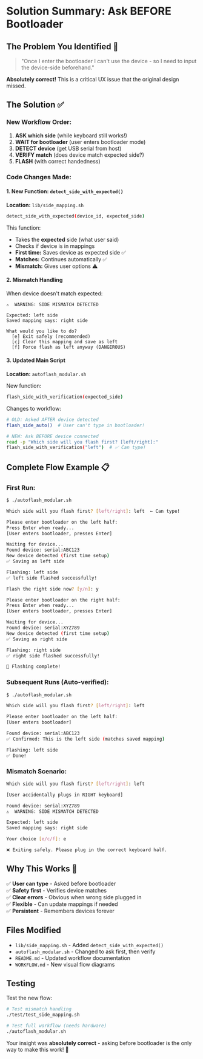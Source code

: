 # Solution Summary: Ask BEFORE Bootloader

## The Problem You Identified 🎯

> "Once I enter the bootloader I can't use the device - so I need to input the device-side beforehand."

**Absolutely correct!** This is a critical UX issue that the original design missed.

## The Solution ✅

### New Workflow Order:

1. **ASK which side** (while keyboard still works!)
2. **WAIT for bootloader** (user enters bootloader mode)
3. **DETECT device** (get USB serial from host)
4. **VERIFY match** (does device match expected side?)
5. **FLASH** (with correct handedness)

### Code Changes Made:

#### 1. New Function: `detect_side_with_expected()`
**Location:** `lib/side_mapping.sh`

```bash
detect_side_with_expected(device_id, expected_side)
```

This function:
- Takes the **expected** side (what user said)
- Checks if device is in mappings
- **First time:** Saves device as expected side ✅
- **Matches:** Continues automatically ✅
- **Mismatch:** Gives user options ⚠️

#### 2. Mismatch Handling

When device doesn't match expected:
```
⚠️  WARNING: SIDE MISMATCH DETECTED

Expected: left side
Saved mapping says: right side

What would you like to do?
  [e] Exit safely (recommended)
  [c] Clear this mapping and save as left
  [f] Force flash as left anyway (DANGEROUS)
```

#### 3. Updated Main Script
**Location:** `autoflash_modular.sh`

New function:
```bash
flash_side_with_verification(expected_side)
```

Changes to workflow:
```bash
# OLD: Asked AFTER device detected
flash_side_auto()  # User can't type in bootloader!

# NEW: Ask BEFORE device connected
read -p "Which side will you flash first? [left/right]:"
flash_side_with_verification("left")  # ✅ Can type!
```

## Complete Flow Example 📋

### First Run:
```bash
$ ./autoflash_modular.sh

Which side will you flash first? [left/right]: left  ← Can type!

Please enter bootloader on the left half:
Press Enter when ready...
[User enters bootloader, presses Enter]

Waiting for device...
Found device: serial:ABC123
New device detected (first time setup)
✅ Saving as left side

Flashing: left side
✅ left side flashed successfully!

Flash the right side now? [y/n]: y

Please enter bootloader on the right half:
Press Enter when ready...
[User enters bootloader, presses Enter]

Waiting for device...
Found device: serial:XYZ789
New device detected (first time setup)
✅ Saving as right side

Flashing: right side
✅ right side flashed successfully!

🎉 Flashing complete!
```

### Subsequent Runs (Auto-verified):
```bash
$ ./autoflash_modular.sh

Which side will you flash first? [left/right]: left

Please enter bootloader on the left half:
[User enters bootloader]

Found device: serial:ABC123
✅ Confirmed: This is the left side (matches saved mapping)

Flashing: left side
✅ Done!
```

### Mismatch Scenario:
```bash
Which side will you flash first? [left/right]: left

[User accidentally plugs in RIGHT keyboard]

Found device: serial:XYZ789
⚠️  WARNING: SIDE MISMATCH DETECTED

Expected: left side
Saved mapping says: right side

Your choice [e/c/f]: e

❌ Exiting safely. Please plug in the correct keyboard half.
```

## Why This Works 🎯

✅ **User can type** - Asked before bootloader  
✅ **Safety first** - Verifies device matches  
✅ **Clear errors** - Obvious when wrong side plugged in  
✅ **Flexible** - Can update mappings if needed  
✅ **Persistent** - Remembers devices forever  

## Files Modified

- `lib/side_mapping.sh` - Added `detect_side_with_expected()`
- `autoflash_modular.sh` - Changed to ask first, then verify
- `README.md` - Updated workflow documentation
- `WORKFLOW.md` - New visual flow diagrams

## Testing

Test the new flow:
```bash
# Test mismatch handling
./test/test_side_mapping.sh

# Test full workflow (needs hardware)
./autoflash_modular.sh
```

Your insight was **absolutely correct** - asking before bootloader is the only way to make this work! 🎉
